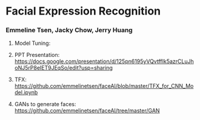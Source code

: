 # Facial Expression Recognition
### Emmeline Tsen, Jacky Chow, Jerry Huang


1. Model Tuning: 

2. PPT Presentation: https://docs.google.com/presentation/d/125pn6195yVQvtffIk5azrCLuJhoNJ5rP8eIET9JEqSo/edit?usp=sharing

3. TFX: https://github.com/emmelinetsen/faceAI/blob/master/TFX_for_CNN_Model.ipynb

4. GANs to generate faces: https://github.com/emmelinetsen/faceAI/tree/master/GAN

